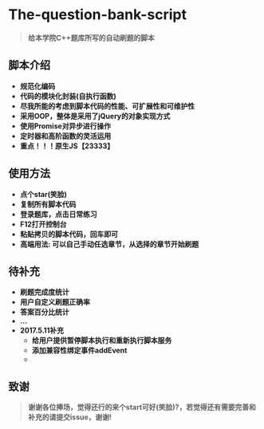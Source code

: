 # The-question-bank-script
> **给本学院C++题库所写的自动刷题的脚本**

## 脚本介绍

- **规范化编码**
- **代码的模块化封装(自执行函数)**
- **尽我所能的考虑到脚本代码的性能、可扩展性和可维护性**
- **采用OOP，整体是采用了jQuery的对象实现方式**
- **使用Promise对异步进行操作**
- **定时器和高阶函数的灵活运用**
- **重点！！！原生JS【23333】**

## 使用方法

- **点个star(笑脸)**
- **复制所有脚本代码**
- **登录题库，点击日常练习**
- **F12打开控制台**
- **粘贴拷贝的脚本代码，回车即可**
- **高端用法: 可以自己手动任选章节，从选择的章节开始刷题**

## 待补充

- **刷题完成度统计**
- **用户自定义刷题正确率**
- **答案百分比统计**
- **...**
- **2017.5.11补充**
  - **给用户提供暂停脚本执行和重新执行脚本服务**
  - **添加兼容性绑定事件addEvent**
  - ​

## 致谢

> **谢谢各位捧场，觉得还行的来个start可好(笑脸)?，若觉得还有需要完善和补充的请提交issue，谢谢!**